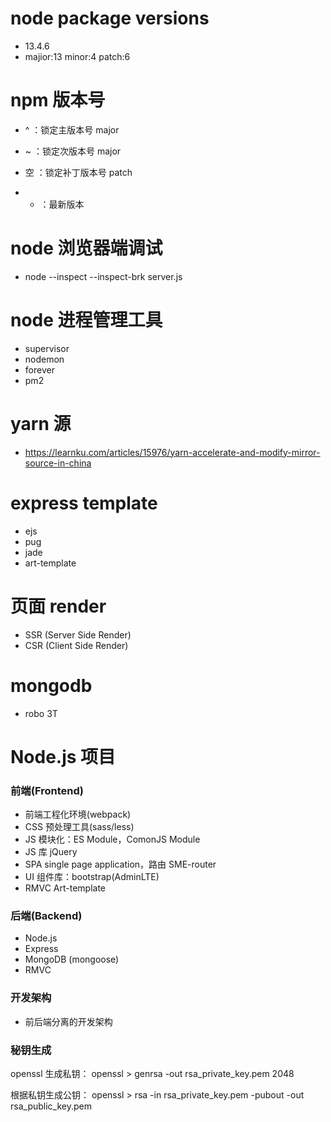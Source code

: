 # node package versions

- 13.4.6
- majior:13 minor:4 patch:6

# npm 版本号

- ^ ：锁定主版本号 major
- ~ ：锁定次版本号 major
- 空 ：锁定补丁版本号 patch

- - ：最新版本

# node 浏览器端调试

- node --inspect --inspect-brk server.js

# node 进程管理工具

- supervisor
- nodemon
- forever
- pm2

# yarn 源

- https://learnku.com/articles/15976/yarn-accelerate-and-modify-mirror-source-in-china

# express template

- ejs
- pug
- jade
- art-template

# 页面 render

- SSR (Server Side Render)
- CSR (Client Side Render)

# mongodb

- robo 3T

# Node.js 项目

### 前端(Frontend)

- 前端工程化环境(webpack)
- CSS 预处理工具(sass/less)
- JS 模块化：ES Module，ComonJS Module
- JS 库 jQuery
- SPA single page application，路由 SME-router
- UI 组件库：bootstrap(AdminLTE)
- RMVC Art-template

### 后端(Backend)

- Node.js
- Express
- MongoDB (mongoose)
- RMVC

### 开发架构

- 前后端分离的开发架构

### 秘钥生成

openssl 生成私钥： openssl > genrsa -out rsa_private_key.pem 2048

根据私钥生成公钥： openssl > rsa -in rsa_private_key.pem -pubout -out rsa_public_key.pem
